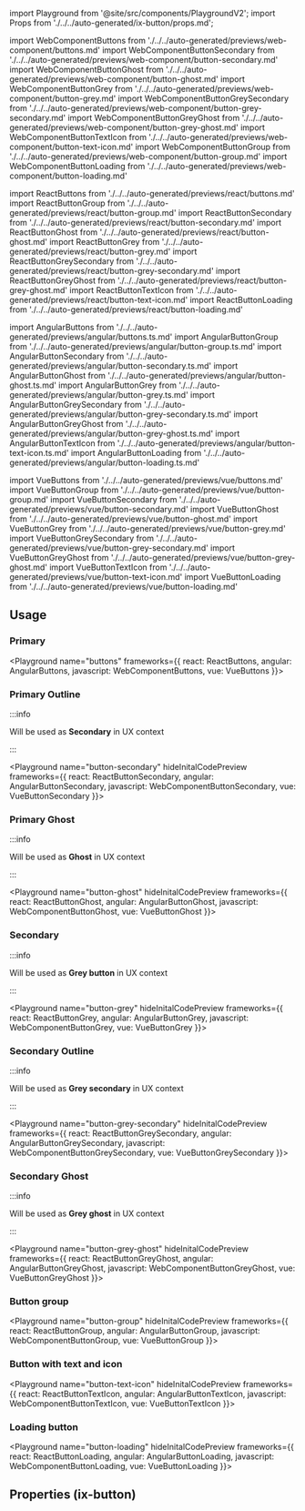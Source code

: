 import Playground from '@site/src/components/PlaygroundV2';
import Props from './../../auto-generated/ix-button/props.md';

import WebComponentButtons from './../../auto-generated/previews/web-component/buttons.md'
import WebComponentButtonSecondary from './../../auto-generated/previews/web-component/button-secondary.md'
import WebComponentButtonGhost from './../../auto-generated/previews/web-component/button-ghost.md'
import WebComponentButtonGrey from './../../auto-generated/previews/web-component/button-grey.md'
import WebComponentButtonGreySecondary from './../../auto-generated/previews/web-component/button-grey-secondary.md'
import WebComponentButtonGreyGhost from './../../auto-generated/previews/web-component/button-grey-ghost.md'
import WebComponentButtonTextIcon from './../../auto-generated/previews/web-component/button-text-icon.md'
import WebComponentButtonGroup from './../../auto-generated/previews/web-component/button-group.md'
import WebComponentButtonLoading from './../../auto-generated/previews/web-component/button-loading.md'

import ReactButtons from './../../auto-generated/previews/react/buttons.md'
import ReactButtonGroup from './../../auto-generated/previews/react/button-group.md'
import ReactButtonSecondary from './../../auto-generated/previews/react/button-secondary.md'
import ReactButtonGhost from './../../auto-generated/previews/react/button-ghost.md'
import ReactButtonGrey from './../../auto-generated/previews/react/button-grey.md'
import ReactButtonGreySecondary from './../../auto-generated/previews/react/button-grey-secondary.md'
import ReactButtonGreyGhost from './../../auto-generated/previews/react/button-grey-ghost.md'
import ReactButtonTextIcon from './../../auto-generated/previews/react/button-text-icon.md'
import ReactButtonLoading from './../../auto-generated/previews/react/button-loading.md'

import AngularButtons from './../../auto-generated/previews/angular/buttons.ts.md'
import AngularButtonGroup from './../../auto-generated/previews/angular/button-group.ts.md'
import AngularButtonSecondary from './../../auto-generated/previews/angular/button-secondary.ts.md'
import AngularButtonGhost from './../../auto-generated/previews/angular/button-ghost.ts.md'
import AngularButtonGrey from './../../auto-generated/previews/angular/button-grey.ts.md'
import AngularButtonGreySecondary from './../../auto-generated/previews/angular/button-grey-secondary.ts.md'
import AngularButtonGreyGhost from './../../auto-generated/previews/angular/button-grey-ghost.ts.md'
import AngularButtonTextIcon from './../../auto-generated/previews/angular/button-text-icon.ts.md'
import AngularButtonLoading from './../../auto-generated/previews/angular/button-loading.ts.md'

import VueButtons from './../../auto-generated/previews/vue/buttons.md'
import VueButtonGroup from './../../auto-generated/previews/vue/button-group.md'
import VueButtonSecondary from './../../auto-generated/previews/vue/button-secondary.md'
import VueButtonGhost from './../../auto-generated/previews/vue/button-ghost.md'
import VueButtonGrey from './../../auto-generated/previews/vue/button-grey.md'
import VueButtonGreySecondary from './../../auto-generated/previews/vue/button-grey-secondary.md'
import VueButtonGreyGhost from './../../auto-generated/previews/vue/button-grey-ghost.md'
import VueButtonTextIcon from './../../auto-generated/previews/vue/button-text-icon.md'
import VueButtonLoading from './../../auto-generated/previews/vue/button-loading.md'

## Usage

### Primary

<Playground
name="buttons"
frameworks={{
  react: ReactButtons,
  angular: AngularButtons,
  javascript: WebComponentButtons,
  vue: VueButtons
}}>
</Playground>

### Primary Outline

:::info

Will be used as **Secondary** in UX context

:::

<Playground
name="button-secondary"
hideInitalCodePreview
frameworks={{
  react: ReactButtonSecondary,
  angular: AngularButtonSecondary,
  javascript: WebComponentButtonSecondary,
  vue: VueButtonSecondary
}}></Playground>

### Primary Ghost

:::info

Will be used as **Ghost** in UX context

:::

<Playground
name="button-ghost"
hideInitalCodePreview
frameworks={{
  react: ReactButtonGhost,
  angular: AngularButtonGhost,
  javascript: WebComponentButtonGhost,
  vue: VueButtonGhost
}}></Playground>

### Secondary

:::info

Will be used as **Grey button** in UX context

:::

<Playground
name="button-grey"
hideInitalCodePreview
frameworks={{
  react: ReactButtonGrey,
  angular: AngularButtonGrey,
  javascript: WebComponentButtonGrey,
  vue: VueButtonGrey
}}></Playground>

### Secondary Outline

:::info

Will be used as **Grey secondary** in UX context

:::

<Playground
name="button-grey-secondary"
hideInitalCodePreview
frameworks={{
  react: ReactButtonGreySecondary,
  angular: AngularButtonGreySecondary,
  javascript: WebComponentButtonGreySecondary,
  vue: VueButtonGreySecondary
}}></Playground>

### Secondary Ghost

:::info

Will be used as **Grey ghost** in UX context

:::

<Playground
name="button-grey-ghost"
hideInitalCodePreview
frameworks={{
  react: ReactButtonGreyGhost,
  angular: AngularButtonGreyGhost,
  javascript: WebComponentButtonGreyGhost,
  vue: VueButtonGreyGhost
}}></Playground>

### Button group

<Playground
name="button-group"
hideInitalCodePreview
frameworks={{
  react: ReactButtonGroup,
  angular: AngularButtonGroup,
  javascript: WebComponentButtonGroup,
  vue: VueButtonGroup
}}></Playground>

### Button with text and icon

<Playground
name="button-text-icon"
hideInitalCodePreview
frameworks={{
  react: ReactButtonTextIcon,
  angular: AngularButtonTextIcon,
  javascript: WebComponentButtonTextIcon,
  vue: VueButtonTextIcon
}}></Playground>

### Loading button

<Playground
name="button-loading"
hideInitalCodePreview
frameworks={{
  react: ReactButtonLoading,
  angular: AngularButtonLoading,
  javascript: WebComponentButtonLoading,
  vue: VueButtonLoading
}}></Playground>

## Properties (ix-button)

<Props />
